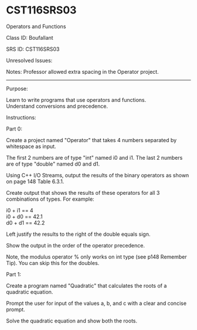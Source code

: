 # CST116SRS03
Operators and Functions


Class ID: Boufallant

SRS ID: CST116SRS03

Unresolved Issues:  

Notes: Professor allowed extra spacing in the Operator project.  

---

Purpose:  

Learn to write programs that use operators and functions.  
Understand conversions and precedence.  


Instructions:  


Part 0:  

Create a project named "Operator" that takes 4 numbers separated by whitespace as input.  

The first 2 numbers are of type "int" named i0 and i1. The last 2 numbers are of type "double" named d0 and d1.  

Using C++ I/O Streams, output the results of the binary operators as shown on page 148 Table 6.3.1.  

Create output that shows the results of these operators for all 3 combinations of types. For example:  

i0 + i1 == 4  
i0 + d0 == 42.1  
d0 + d1 == 42.2 

Left justify the results to the right of the double equals sign.  

Show the output in the order of the operator precedence.  

Note, the modulus operator % only works on int type (see p148 Remember Tip). You can skip this for the doubles. 


Part 1:  

Create a program named "Quadratic" that calculates the roots of a quadratic equation.

Prompt the user for input of the values a, b, and c with a clear and concise prompt. 

Solve the quadratic equation and show both the roots. 

